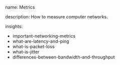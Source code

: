 name: Metrics

description: How to measure computer networks.

insights:

- important-networking-metrics
- what-are-latency-and-ping
- what-is-packet-loss
- what-is-jitter
- differences-between-bandwidth-and-throughput

